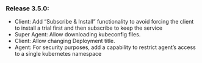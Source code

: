 ### Release 3.5.0:

- Client: Add “Subscribe & Install” functionality to avoid forcing the client to install a trial first and then subscribe to keep the service
- Super Agent: Allow downloading kubeconfig files.
- Client: Allow changing Deployment title.
- Agent: For security purposes, add a capability to restrict agent’s access to a single kubernetes namespace

